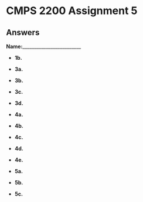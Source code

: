 # CMPS 2200 Assignment 5
## Answers

**Name:**_________________________





- **1b.**




- **3a.**


- **3b.**


- **3c.**

- **3d.**


- **4a.**


- **4b.**


- **4c.**

- **4d.**

- **4e.**



- **5a.**


- **5b.**


- **5c.**
